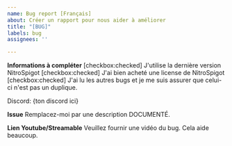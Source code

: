 ```yaml
---
name: Bug report [Français]
about: Créer un rapport pour nous aider à améliorer
title: "[BUG]"
labels: bug
assignees: ''

---
```


**Informations à compléter**
[checkbox:checked] J'utilise la dernière version NitroSpigot
[checkbox:checked] J'ai bien acheté une license de NitroSpigot
[checkbox:checked] J'ai lu les autres bugs et je me suis assurer que celui-ci n'est pas un duplique.

Discord: {ton discord ici}

**Issue**
Remplacez-moi par une description DOCUMENTÉ.

**Lien Youtube/Streamable**
Veuillez fournir une vidéo du bug. Cela aide beaucoup.
